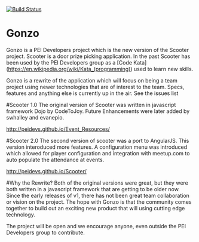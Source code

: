 [![Build Status](https://travis-ci.org/peidevs/Gonzo.svg?branch=master)](https://travis-ci.org/peidevs/Gonzo)
# Gonzo
Gonzo is a PEI Developers project which is the new version of the Scooter project. Scooter is a door prize picking application. In the past Scooter has been used by the PEI Developers group as a [Code Kata] (https://en.wikipedia.org/wiki/Kata_(programming)) used to learn new skills.

Gonzo is a rewrite of the application which will focus on being a team project using newer technologies that are of interest to the team. Specs, features and anything else is currently up in the air. See the issues list 

#Scooter 1.0
The original version of Scooter was written in javascript framework Dojo by CodeToJoy. Future Enhancements were later added by swhalley and evanepio.

http://peidevs.github.io/Event_Resources/


#Scooter 2.0
The second version of scooter was a port to AngularJS. This version interoduced more features. A configuration menu was introduced which allowed for player configuration and integration with meetup.com to auto populate the attendance at events.

http://peidevs.github.io/Scooter/

#Why the Rewrite?
Both of the original versions were great, but they were both written in a javascript framework that are getting to be older now. Since the early releases of v1, there has not been great team collaboration or vision on the project. The hope with Gonzo is that the community comes together to build out an exciting new product that will using cutting edge technology. 

The project will be open and we encourage anyone, even outside the PEI Developers group to contribute.
